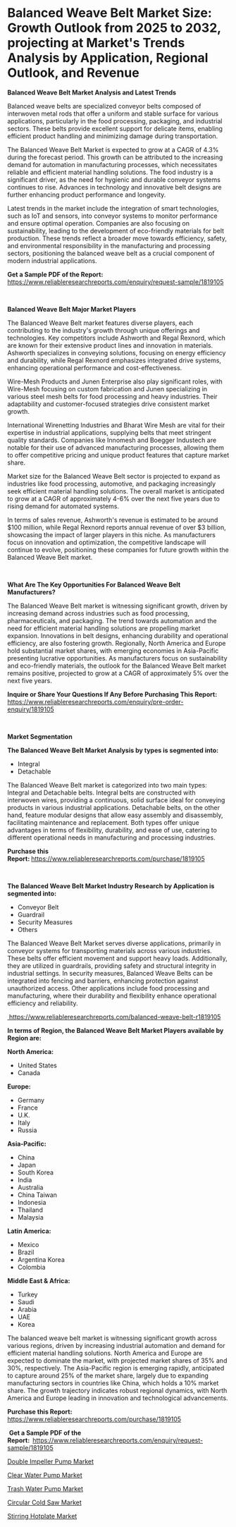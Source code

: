 <p><h1>Balanced Weave Belt Market Size: Growth Outlook from 2025 to 2032, projecting at Market's Trends Analysis by Application, Regional Outlook, and Revenue</h1></p><p><strong>Balanced Weave Belt Market Analysis and Latest Trends</strong></p>
<p><p>Balanced weave belts are specialized conveyor belts composed of interwoven metal rods that offer a uniform and stable surface for various applications, particularly in the food processing, packaging, and industrial sectors. These belts provide excellent support for delicate items, enabling efficient product handling and minimizing damage during transportation.</p><p>The Balanced Weave Belt Market is expected to grow at a CAGR of 4.3% during the forecast period. This growth can be attributed to the increasing demand for automation in manufacturing processes, which necessitates reliable and efficient material handling solutions. The food industry is a significant driver, as the need for hygienic and durable conveyor systems continues to rise. Advances in technology and innovative belt designs are further enhancing product performance and longevity.</p><p>Latest trends in the market include the integration of smart technologies, such as IoT and sensors, into conveyor systems to monitor performance and ensure optimal operation. Companies are also focusing on sustainability, leading to the development of eco-friendly materials for belt production. These trends reflect a broader move towards efficiency, safety, and environmental responsibility in the manufacturing and processing sectors, positioning the balanced weave belt as a crucial component of modern industrial applications.</p></p>
<p><strong>Get a Sample PDF of the Report:&nbsp;</strong> <a href="https://www.reliableresearchreports.com/enquiry/request-sample/1819105?utm_campaign=32&utm_medium=2&utm_source=Github&utm_content=ia&utm_term=18022025&utm_id=balanced-weave-belt">https://www.reliableresearchreports.com/enquiry/request-sample/1819105</a></p>
<p>&nbsp;</p>
<p><strong>Balanced Weave Belt Major Market Players</strong></p>
<p><p>The Balanced Weave Belt market features diverse players, each contributing to the industry's growth through unique offerings and technologies. Key competitors include Ashworth and Regal Rexnord, which are known for their extensive product lines and innovation in materials. Ashworth specializes in conveying solutions, focusing on energy efficiency and durability, while Regal Rexnord emphasizes integrated drive systems, enhancing operational performance and cost-effectiveness. </p><p>Wire-Mesh Products and Junen Enterprise also play significant roles, with Wire-Mesh focusing on custom fabrication and Junen specializing in various steel mesh belts for food processing and heavy industries. Their adaptability and customer-focused strategies drive consistent market growth. </p><p>International Wirenetting Industries and Bharat Wire Mesh are vital for their expertise in industrial applications, supplying belts that meet stringent quality standards. Companies like Innomesh and Boegger Industech are notable for their use of advanced manufacturing processes, allowing them to offer competitive pricing and unique product features that capture market share.</p><p>Market size for the Balanced Weave Belt sector is projected to expand as industries like food processing, automotive, and packaging increasingly seek efficient material handling solutions. The overall market is anticipated to grow at a CAGR of approximately 4-6% over the next five years due to rising demand for automated systems.</p><p>In terms of sales revenue, Ashworth's revenue is estimated to be around $100 million, while Regal Rexnord reports annual revenue of over $3 billion, showcasing the impact of larger players in this niche. As manufacturers focus on innovation and optimization, the competitive landscape will continue to evolve, positioning these companies for future growth within the Balanced Weave Belt market.</p></p>
<p>&nbsp;</p>
<p><strong>What Are The Key Opportunities For Balanced Weave Belt Manufacturers?</strong></p>
<p><p>The Balanced Weave Belt market is witnessing significant growth, driven by increasing demand across industries such as food processing, pharmaceuticals, and packaging. The trend towards automation and the need for efficient material handling solutions are propelling market expansion. Innovations in belt designs, enhancing durability and operational efficiency, are also fostering growth. Regionally, North America and Europe hold substantial market shares, with emerging economies in Asia-Pacific presenting lucrative opportunities. As manufacturers focus on sustainability and eco-friendly materials, the outlook for the Balanced Weave Belt market remains positive, projected to grow at a CAGR of approximately 5% over the next five years.</p></p>
<p><strong>Inquire or Share Your Questions If Any Before Purchasing This Report:</strong> <a href="https://www.reliableresearchreports.com/enquiry/pre-order-enquiry/1819105?utm_campaign=32&utm_medium=2&utm_source=Github&utm_content=ia&utm_term=18022025&utm_id=balanced-weave-belt">https://www.reliableresearchreports.com/enquiry/pre-order-enquiry/1819105</a></p>
<p>&nbsp;</p>
<p><strong>Market Segmentation</strong></p>
<p><strong>The Balanced Weave Belt Market Analysis by types is segmented into:</strong></p>
<p><ul><li>Integral</li><li>Detachable</li></ul></p>
<p><p>The Balanced Weave Belt market is categorized into two main types: Integral and Detachable belts. Integral belts are constructed with interwoven wires, providing a continuous, solid surface ideal for conveying products in various industrial applications. Detachable belts, on the other hand, feature modular designs that allow easy assembly and disassembly, facilitating maintenance and replacement. Both types offer unique advantages in terms of flexibility, durability, and ease of use, catering to different operational needs in manufacturing and processing industries.</p></p>
<p><strong>Purchase this Report:&nbsp;</strong><a href="https://www.reliableresearchreports.com/purchase/1819105?utm_campaign=32&utm_medium=2&utm_source=Github&utm_content=ia&utm_term=18022025&utm_id=balanced-weave-belt">https://www.reliableresearchreports.com/purchase/1819105</a></p>
<p>&nbsp;</p>
<p><strong>The Balanced Weave Belt Market Industry Research by Application is segmented into:</strong></p>
<p><ul><li>Conveyor Belt</li><li>Guardrail</li><li>Security Measures</li><li>Others</li></ul></p>
<p><p>The Balanced Weave Belt Market serves diverse applications, primarily in conveyor systems for transporting materials across various industries. These belts offer efficient movement and support heavy loads. Additionally, they are utilized in guardrails, providing safety and structural integrity in industrial settings. In security measures, Balanced Weave Belts can be integrated into fencing and barriers, enhancing protection against unauthorized access. Other applications include food processing and manufacturing, where their durability and flexibility enhance operational efficiency and reliability.</p></p>
<p><a href="https://www.reliableresearchreports.com/balanced-weave-belt-r1819105?utm_campaign=32&utm_medium=2&utm_source=Github&utm_content=ia&utm_term=18022025&utm_id=balanced-weave-belt">&nbsp;https://www.reliableresearchreports.com/balanced-weave-belt-r1819105</a></p>
<p><strong>In terms of Region, the Balanced Weave Belt Market Players available by Region are:</strong></p>
<p>
    <p> <strong> North America: </strong>
        <ul>
            <li>United States</li>
            <li>Canada</li>
        </ul>
        </p> 
    <p> <strong> Europe: </strong>
        <ul>
            <li>Germany</li>
            <li>France</li>
            <li>U.K.</li>
            <li>Italy</li>
            <li>Russia</li>
        </ul>
        </p> 
    <p> <strong> Asia-Pacific: </strong>
        <ul>
            <li>China</li>
            <li>Japan</li>
            <li>South Korea</li>
            <li>India</li>
            <li>Australia</li>
            <li>China Taiwan</li>
            <li>Indonesia</li>
            <li>Thailand</li>
            <li>Malaysia</li>
        </ul>
        </p> 
    <p> <strong> Latin America: </strong>
        <ul>
            <li>Mexico</li>
            <li>Brazil</li>
            <li>Argentina Korea</li>
            <li>Colombia</li>
        </ul>
        </p> 
    <p> <strong> Middle East & Africa: </strong>
        <ul>
            <li>Turkey</li>
            <li>Saudi</li>
            <li>Arabia</li>
            <li>UAE</li>
            <li>Korea</li>
        </ul>
    </p>
    </p>
<p><p>The balanced weave belt market is witnessing significant growth across various regions, driven by increasing industrial automation and demand for efficient material handling solutions. North America and Europe are expected to dominate the market, with projected market shares of 35% and 30%, respectively. The Asia-Pacific region is emerging rapidly, anticipated to capture around 25% of the market share, largely due to expanding manufacturing sectors in countries like China, which holds a 10% market share. The growth trajectory indicates robust regional dynamics, with North America and Europe leading in innovation and technological advancements.</p></p>
<p><strong>Purchase this Report: </strong><a href="https://www.reliableresearchreports.com/purchase/1819105?utm_campaign=32&utm_medium=2&utm_source=Github&utm_content=ia&utm_term=18022025&utm_id=balanced-weave-belt">https://www.reliableresearchreports.com/purchase/1819105</a></p>
<p>&nbsp;<strong>Get a Sample PDF of the Report:&nbsp;&nbsp;</strong><a href="https://www.reliableresearchreports.com/enquiry/request-sample/1819105?utm_campaign=32&utm_medium=2&utm_source=Github&utm_content=ia&utm_term=18022025&utm_id=balanced-weave-belt">https://www.reliableresearchreports.com/enquiry/request-sample/1819105</a></p>
<p><strong></strong></p>
<p><p><a href="https://github.com/akrachveslov/Market-Research-Report-List-1/blob/main/double-impeller-pump-market.md?utm_campaign=32&utm_medium=2&utm_source=Github&utm_content=ia&utm_term=18022025&utm_id=balanced-weave-belt">Double Impeller Pump Market</a></p><p><a href="https://github.com/balapopepi/Market-Research-Report-List-1/blob/main/clear-water-pump-market.md?utm_campaign=32&utm_medium=2&utm_source=Github&utm_content=ia&utm_term=18022025&utm_id=balanced-weave-belt">Clear Water Pump Market</a></p><p><a href="https://github.com/tashipmhuiri/Market-Research-Report-List-1/blob/main/trash-water-pump-market.md?utm_campaign=32&utm_medium=2&utm_source=Github&utm_content=ia&utm_term=18022025&utm_id=balanced-weave-belt">Trash Water Pump Market</a></p><p><a href="https://github.com/adyawafurber1/Market-Research-Report-List-1/blob/main/circular-cold-saw-market.md?utm_campaign=32&utm_medium=2&utm_source=Github&utm_content=ia&utm_term=18022025&utm_id=balanced-weave-belt">Circular Cold Saw Market</a></p><p><a href="https://github.com/lynlynyusay/Market-Research-Report-List-1/blob/main/stirring-hotplate-market.md?utm_campaign=32&utm_medium=2&utm_source=Github&utm_content=ia&utm_term=18022025&utm_id=balanced-weave-belt">Stirring Hotplate Market</a></p></p>